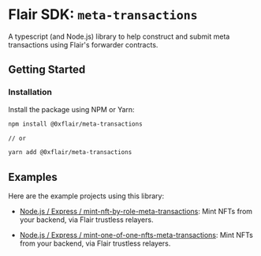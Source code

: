 # Flair SDK: `meta-transactions`

A typescript (and Node.js) library to help construct and submit meta transactions using Flair's forwarder contracts.

## Getting Started

### Installation

Install the package using NPM or Yarn:

   ```sh
   npm install @0xflair/meta-transactions

   // or

   yarn add @0xflair/meta-transactions
   ```

## Examples

Here are the example projects using this library:

* [Node.js / Express / mint-nft-by-role-meta-transactions](https://github.com/0xflair/examples/tree/main/nodejs/express/mint-nft-by-role-meta-transactions): Mint NFTs from your backend, via Flair trustless relayers.

* [Node.js / Express / mint-one-of-one-nfts-meta-transactions](https://github.com/0xflair/examples/tree/main/nodejs/express/mint-one-of-one-nfts-meta-transactions): Mint NFTs from your backend, via Flair trustless relayers.
